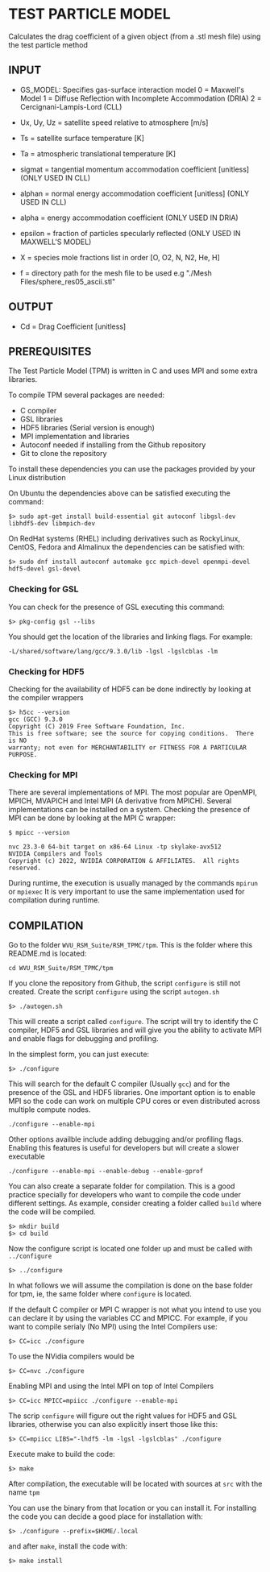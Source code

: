 # TEST PARTICLE MODEL

Calculates the drag coefficient of a given object (from a .stl mesh file) using the test particle method

## INPUT

 * GS_MODEL: Specifies gas-surface interaction model
 	0 = Maxwell's Model
 	1 = Diffuse Reflection with Incomplete Accommodation (DRIA)
 	2 = Cercignani-Lampis-Lord (CLL)

 * Ux, Uy, Uz = satellite speed relative to atmosphere [m/s]

 * Ts = satellite surface temperature [K]

 * Ta = atmospheric translational temperature [K]

 * sigmat = tangential momentum accommodation coefficient [unitless] (ONLY USED IN CLL)

 * alphan = normal energy accommodation coefficient [unitless] (ONLY USED IN CLL)

 * alpha = energy accommodation coefficient (ONLY USED IN DRIA)

 * epsilon = fraction of particles specularly reflected (ONLY USED IN MAXWELL'S MODEL)

 * X = species mole fractions list in order [O, O2, N, N2, He, H]

 * f = directory path for the mesh file to be used e.g "./Mesh Files/sphere_res05_ascii.stl"

## OUTPUT

 *  Cd = Drag Coefficient [unitless]

## PREREQUISITES
 
The Test Particle Model (TPM) is written in C and uses MPI and some extra libraries. 
 
To compile TPM several packages are needed: 
 
  * C compiler 
  * GSL libraries 
  * HDF5 libraries (Serial version is enough) 
  * MPI implementation and libraries 
  * Autoconf needed if installing from the Github repository 
  * Git to clone the repository 
 
To install these dependencies you can use the packages provided by your Linux distribution 

On Ubuntu the dependencies above can be satisfied executing the command: 
 
``` 
$> sudo apt-get install build-essential git autoconf libgsl-dev libhdf5-dev libmpich-dev 
``` 

On RedHat systems (RHEL) including derivatives such as RockyLinux, CentOS, Fedora and Almalinux the dependencies can be satisfied with:

```
$> sudo dnf install autoconf automake gcc mpich-devel openmpi-devel hdf5-devel gsl-devel 
```

### Checking for GSL

You can check for the presence of GSL executing this command:

```
$> pkg-config gsl --libs
```

You should get the location of the libraries and linking flags. For example:

```
-L/shared/software/lang/gcc/9.3.0/lib -lgsl -lgslcblas -lm
```

### Checking for HDF5

Checking for the availability of HDF5 can be done indirectly by looking at the compiler wrappers

```
$> h5cc --version
gcc (GCC) 9.3.0
Copyright (C) 2019 Free Software Foundation, Inc.
This is free software; see the source for copying conditions.  There is NO
warranty; not even for MERCHANTABILITY or FITNESS FOR A PARTICULAR PURPOSE.
```

### Checking for MPI

There are several implementations of MPI. The most popular are OpenMPI, MPICH, MVAPICH and Intel MPI (A derivative from MPICH).
Several implementations can be installed on a system. 
Checking the presence of MPI can be done by looking at the MPI C wrapper:

```
$ mpicc --version

nvc 23.3-0 64-bit target on x86-64 Linux -tp skylake-avx512 
NVIDIA Compilers and Tools
Copyright (c) 2022, NVIDIA CORPORATION & AFFILIATES.  All rights reserved.
```

During runtime, the execution is usually managed by the commands `mpirun` or `mpiexec`
It is very important to use the same implementation used for compilation during runtime.


## COMPILATION

Go to the folder `WVU_RSM_Suite/RSM_TPMC/tpm`.
This is the folder where this README.md is located:

```
cd WVU_RSM_Suite/RSM_TPMC/tpm
```

If you clone the repository from Github, the script `configure` is still not created.
Create the script `configure` using the script `autogen.sh`

```
$> ./autogen.sh
```

This will create a script called `configure`.
The script will try to identify the C compiler, HDF5 and GSL libraries and will give you the ability to activate MPI and enable flags for debugging and profiling.

In the simplest form, you can just execute:

```
$> ./configure
```

This will search for the default C compiler (Usually `gcc`) and for the presence of the GSL and HDF5 libraries.
One important option is to enable MPI so the code can work on multiple CPU cores or even distributed across multiple compute nodes.

```
./configure --enable-mpi
```

Other options availble include adding debugging and/or profiling flags. Enabling this features is useful for developers but will create a slower executable

```
./configure --enable-mpi --enable-debug --enable-gprof
```

You can also create a separate folder for compilation.
This is a good practice specially for developers who want to compile the code under different settings.
As example, consider creating a folder called `build` where the code will be compiled.

```
$> mkdir build
$> cd build
```
Now the configure script is located one folder up and must be called with `../configure`

```
$> ../configure
```

In what follows we will assume the compilation is done on the base folder for tpm, ie, the same folder where `configure` is located.

If the default C compiler or MPI C wrapper is not what you intend to use you can declare it by using the variables CC and MPICC.
For example, if you want to compile serialy (No MPI) using the Intel Compilers use:

```
$> CC=icc ./configure
```

To use the NVidia compilers would be

```
$> CC=nvc ./configure
```

Enabling MPI and using the Intel MPI on top of Intel Compilers

```
$> CC=icc MPICC=mpiicc ./configure --enable-mpi
```

The scrip `configure` will figure out the right values for HDF5 and GSL libraries, otherwise you can also explicitly insert those like this:

```
$> CC=mpiicc LIBS="-lhdf5 -lm -lgsl -lgslcblas" ./configure
```

Execute make to build the code:

```
$> make
```

After compilation, the executable will be located  with sources at `src` with the name `tpm`

You can use the binary from that location or you can install it. 
For installing the code you can decide a good place for installation with:

```
$> ./configure --prefix=$HOME/.local
```

and after `make`, install the code with:

```
$> make install
```

